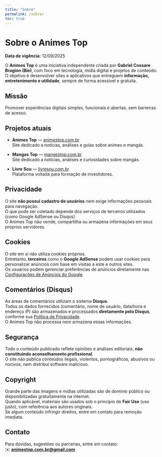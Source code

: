 ```yaml
---
title: "Sobre"
permalink: /sobre/
toc: true
---
```


# Sobre o Animes Top

**Data de vigência:** 12/09/2025

O **Animes Top** é uma iniciativa independente criada por **Gabriel Cossare Bragion (Bie)**, com foco em tecnologia, mídia digital e projetos de conteúdo.  
O objetivo é desenvolver sites e aplicativos que entreguem **informação, entretenimento e utilidade**, sempre de forma acessível e gratuita.

## Missão
Promover experiências digitais simples, funcionais e abertas, sem barreiras de acesso.

## Projetos atuais

- **Animes Top** — [animestop.com.br](https://animestop.com.br)  
  Site dedicado a notícias, análises e guias sobre animes e mangás.

- **Mangas Top** — [mangestop.com.br](https://mangastop.com.br)  
  Site dedicado a notícias, análises e curiosidades sobre mangás.

- **Livre Sou** — [livresou.com.br](https://livresou.com.br)  
  Plataforma voltada para formação de investidores.

## Privacidade
O site **não possui cadastro de usuários** nem exige informações pessoais para navegação.  
O que pode ser coletado depende dos serviços de terceiros utilizados (como Google AdSense ou Disqus).  
O Animes Top não vende, compartilha ou armazena informações em seus próprios servidores.

## Cookies
O site em si não utiliza cookies próprios.  
Entretanto, **terceiros** como o **Google AdSense** podem usar cookies para personalizar anúncios com base em visitas a este e outros sites.  
Os usuários podem gerenciar preferências de anúncios diretamente nas [Configurações de Anúncios do Google](https://adssettings.google.com/).

## Comentários (Disqus)
As áreas de comentários utilizam o sistema **Disqus**.  
Todos os dados fornecidos (comentário, nome de usuário, data/hora e endereço IP) são armazenados e processados **diretamente pelo Disqus**, conforme sua [Política de Privacidade](https://help.disqus.com/en/articles/1717103-disqus-privacy-policy).  
O Animes Top não processa nem armazena essas informações.

## Segurança
Todo o conteúdo publicado reflete opiniões e análises editoriais, **não constituindo aconselhamento profissional**.  
O site não publica conteúdos ilegais, violentos, pornográficos, abusivos ou nocivos, nem distribui software malicioso.

## Copyright
Grande parte das imagens e mídias utilizadas são de domínio público ou disponibilizadas gratuitamente na internet.  
Quando aplicável, materiais são usados sob o princípio de **Fair Use** (uso justo), com referência aos autores originais.  
Se algum conteúdo infringir direitos, entre em contato para remoção imediata.

## Contato
Para dúvidas, sugestões ou parcerias, entre em contato:  
✉️ **animestop.com.br@gmail.com**
